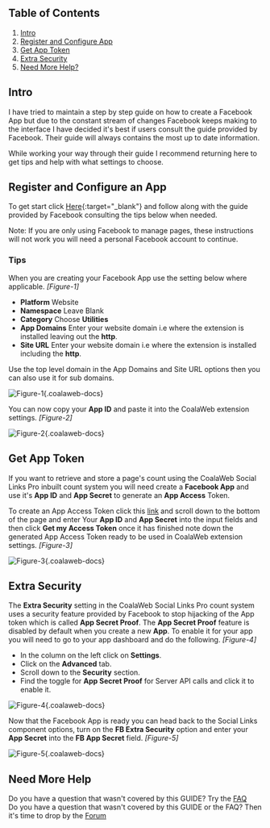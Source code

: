## Table of Contents
1.  [Intro](#intro)
1.  [Register and Configure App](#register)
1.  [Get App Token](#token)
2.  [Extra Security](#extra)
3.  [Need More Help?](#more-help)

## <a class="doc-top" name="intro"></a>Intro

I have tried to maintain a step by step guide on how to create a Facebook App but due to the constant stream of changes Facebook keeps making to the interface I have decided it's best if users consult the guide provided by Facebook. Their guide will always contains the most up to date information. 

<div class="uk-alert">While working your way through their guide I recommend returning here to get tips and help with what settings to choose.</div>

## <a name="register"></a>Register and Configure an App

To get start click [Here](https://developers.facebook.com/docs/apps/register){:target="_blank"} and follow along with the guide provided by Facebook consulting the tips below when needed. 

<div class="uk-alert">Note: If you are only using Facebook to manage pages, these instructions will not work you will need a personal Facebook account to continue.</div>

### Tips

When you are creating your Facebook App use the setting below where applicable. *\[Figure-1\]*

- **Platform** Website
- **Namespace** Leave Blank
- **Category** Choose **Utilities**
- **App Domains** Enter your website domain i.e where the extension is installed leaving out the **http**. 
- **Site URL** Enter your website domain i.e where the extension is installed including the **http**. 

<div class="uk-alert">Use the top level domain in the App Domains and Site URL options then you can also use it for sub domains.</div>

![Figure-1](http://cdn.coalaweb.com/images/docs/joomla-extensions/social-links/fb-app/cw-fbapp-figure-1.png "Figure-1"){.coalaweb-docs}

You can now copy your **App ID** and paste it into the CoalaWeb extension settings. *\[Figure-2\]*

![Figure-2](http://cdn.coalaweb.com/images/docs/joomla-extensions/social-links/fb-app/cw-fbapp-figure-2.png "Figure-2"){.coalaweb-docs}

## <a name="token"></a>Get App Token

If you want to retrieve and store a page's count using the CoalaWeb Social Links Pro inbuilt count system you will need create a **Facebook App** and use it's **App ID** and **App Secret** to generate an **App Access** Token. 

To create an App Access Token click this [link](https://smashballoon.com/custom-facebook-feed/access-token/) and scroll down to the bottom of the page and enter Your **App ID** and **App Secret** into the input fields and then click **Get my Access Token** once it has finished note down the generated App Access Token ready to be used in CoalaWeb extension settings. *\[Figure-3\]*

![Figure-3](http://cdn.coalaweb.com/images/docs/joomla-extensions/social-links/fb-app/cw-fbapp-figure-3.png "Figure-3"){.coalaweb-docs}

## <a name="token"></a>Extra Security

The **Extra Security** setting in the CoalaWeb Social Links Pro count system uses a security feature provided by Facebook to stop hijacking of the App token which is called **App Secret Proof**. The **App Secret Proof** feature is disabled by default when you create a new **App**. To enable it for your app you will need to go to your app dashboard and do the following. *\[Figure-4\]*

- In the column on the left click on **Settings**.
- Click on the **Advanced** tab.
- Scroll down to the **Security** section.
- Find the toggle for **App Secret Proof** for Server API calls and click it to enable it.

![Figure-4](http://cdn.coalaweb.com/images/docs/joomla-extensions/social-links/fb-app/cw-fbapp-figure-4.png "Figure-4"){.coalaweb-docs}

Now that the Facebook App is ready you can head back to the Social Links component options, turn on the **FB Extra Security** option and enter your **App Secret** into the **FB App Secret** field. *\[Figure-5\]*

![Figure-5](http://cdn.coalaweb.com/images/docs/joomla-extensions/social-links/fb-app/cw-fbapp-figure-5.png "Figure-5"){.coalaweb-docs}

## <a name="more-help"></a>Need More Help

<div class="uk-alert">Do you have a question that wasn't covered by this GUIDE? Try the <a href="http://coalaweb.com/support/documentation/category/social-links" target="_self">FAQ</a></div>

<div class="uk-alert">Do you have a question that wasn't covered by this GUIDE or the FAQ? Then it's time to drop by the <a href="http://coalaweb.com/forum/index" target="_self">Forum</a></div>